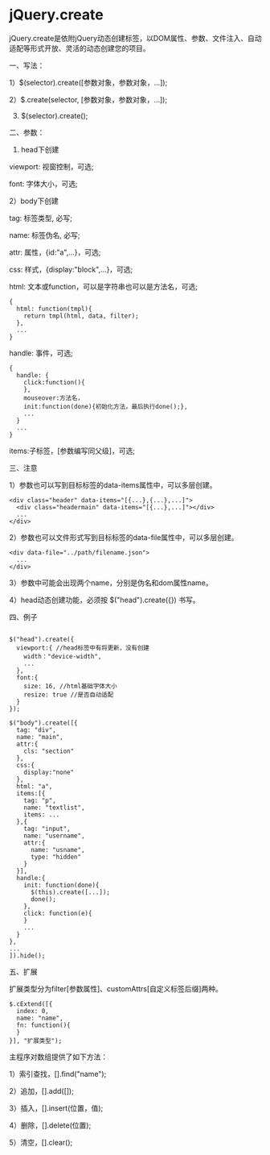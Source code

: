 # jQuery.create
jQuery.create是依附jQuery动态创建标签，以DOM属性、参数、文件注入、自动适配等形式开放、灵活的动态创建您的项目。

一、写法：

1）$(selector).create([参数对象，参数对象，...]);

2）$.create(selector, [参数对象，参数对象，...]);

3) $(selector).create(); 

二、参数：

1) head下创建

viewport: 视窗控制，可选;

font: 字体大小，可选;

2）body下创建

tag: 标签类型, 必写;

name: 标签伪名, 必写;

attr: 属性，{id:"a",...}，可选;

css: 样式，{display:"block",...}，可选;

html: 文本或function，可以是字符串也可以是方法名，可选; 
```
{
  html: function(tmpl){
    return tmpl(html, data, filter);
  },
  ...
}
```

handle: 事件，可选;
```
{
  handle: {
    click:function(){
    }, 
    mouseover:方法名，
    init:function(done){初始化方法，最后执行done();}, 
    ...
  }
  ...
}
```

items:子标签，[参数编写同父级]，可选;

三、注意

1）参数也可以写到目标标签的data-items属性中，可以多层创建。
```
<div class="header" data-items="[{...},{...},...]">
  <div class="headermain" data-items="[{...},...]"></div>
  ...
</div>
```

2）参数也可以文件形式写到目标标签的data-file属性中，可以多层创建。
```
<div data-file="../path/filename.json">
  ...
</div>
```

3）参数中可能会出现两个name，分别是伪名和dom属性name。

4）head动态创建功能，必须按 $("head").create({}) 书写。

四、例子

```

$("head").create({
  viewport:{ //head标签中有将更新，没有创建
    width："device-width",
    ...
  },
  font:{
    size: 16, //html基础字体大小
    resize: true //是否自动适配
  }
});

$("body").create([{
  tag: "div",
  name: "main",
  attr:{
    cls: "section"
  },
  css:{
    display:"none"
  },
  html: "a",
  items:[{
    tag: "p",
    name: "textlist",
    items: ...
  },{
    tag: "input",
    name: "username",
    attr:{
      name: "usname",
      type: "hidden"
    }
  }],
  handle:{
    init: function(done){
      $(this).create([...]);
      done();
    },
    click: function(e){
    }
    ...
  }
},
...
]).hide();
```

五、扩展

扩展类型分为filter[参数属性]、customAttrs[自定义标签后缀]两种。
```
$.cExtend([{
  index: 0,
  name: "name",
  fn: function(){
  }
}], "扩展类型");
```

主程序对数组提供了如下方法：

1）索引查找，[].find("name");

2）追加，[].add([]);

3）插入，[].insert(位置，值);

4）删除，[].delete(位置);

5）清空，[].clear();
